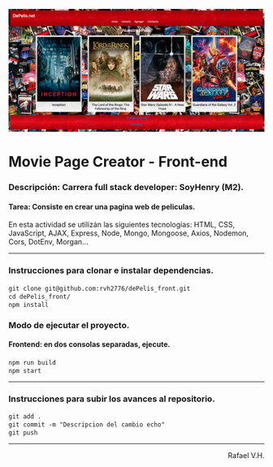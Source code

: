 <p align="center">
  <img src="/images/DePelisFront.png" alt="Vista del Portfolio">
</p>

# Movie Page Creator - Front-end

### Descripción: Carrera full stack developer: SoyHenry (M2).
#### Tarea: Consiste en crear una pagina web de peliculas.

En esta actividad se utilizán las siguientes tecnologías: HTML, CSS, JavaScript, AJAX, Express, Node, Mongo, Mongoose, Axios, Nodemon, Cors, DotEnv, Morgan...

---

### Instrucciones para clonar e instalar dependencias.

```
git clone git@github.com:rvh2776/dePelis_front.git
cd dePelis_front/
npm install
```

### Modo de ejecutar el proyecto.

#### Frontend: en dos consolas separadas, ejecute.
```
npm run build
npm start
```

---

### Instrucciones para subir los avances al repositorio.

```
git add .
git commit -m "Descripcion del cambio echo"
git push
```

---

<p align="right">Rafael V.H.</p>